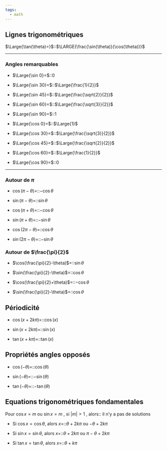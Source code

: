 ```yaml
---
tags:
  - math
---
```


## Lignes trigonométriques

$\Large{\tan(\theta)=}$::$\LARGE{\frac{\sin(\theta)}{\cos(\theta)}}$
<!--SR:!2023-10-03,5,223-->


---

### Angles remarquables

- $\Large{\sin 0}=$::$0$
<!--SR:!2023-10-28,32,263-->

- $\Large{\sin 30}=$::$\Large{\frac{1}{2}}$
<!--SR:!2023-11-18,53,270-->

- $\Large{\sin 45}=$::$\Large{\frac{\sqrt{2}}{2}}$
<!--SR:!2023-11-11,46,283-->

- $\Large{\sin 60}=$::$\Large{\frac{\sqrt{3}}{2}}$
<!--SR:!2023-11-12,47,283-->

- $\Large{\sin 90}=$::$1$
<!--SR:!2023-10-11,12,263-->

- $\Large{\cos 0}=$::$\Large{1}$
<!--SR:!2023-12-13,73,310-->

- $\Large{\cos 30}=$::$\Large{\frac{\sqrt{3}}{2}}$
<!--SR:!2023-10-02,15,283-->

- $\Large{\cos 45}=$::$\Large{\frac{\sqrt{2}}{2}}$
<!--SR:!2023-11-08,40,263-->

- $\Large{\cos 60}=$::$\Large{\frac{1}{2}}$
<!--SR:!2023-10-16,20,263-->

- $\Large{\cos 90}=$::$0$
<!--SR:!2023-12-12,72,310-->


---

### Autour de $\pi$
- $\cos(\pi-\theta)$=::$-\cos\theta$
<!--SR:!2023-11-19,49,263-->

- $\sin(\pi-\theta)$=::$\sin\theta$
<!--SR:!2023-10-04,16,283-->

- $\cos(\pi+\theta)$=::$-\cos\theta$
<!--SR:!2023-11-15,50,283-->

- $\sin(\pi+\theta)$=::$-\sin\theta$
<!--SR:!2023-11-09,44,283-->

- $\cos(2\pi-\theta)$=::$\cos\theta$
<!--SR:!2023-11-14,49,283-->

- $\sin(2\pi-\theta)$=::$-\sin\theta$
<!--SR:!2023-10-26,30,263-->


### Autour de $\frac{\pi}{2}$
- $\cos(\frac{\pi}{2}-\theta)$=::$\sin\theta$
<!--SR:!2023-10-06,5,203-->

- $\sin(\frac{\pi}{2}-\theta)$=::$\cos\theta$
<!--SR:!2023-10-17,21,230-->


- $\cos(\frac{\pi}{2}+\theta)$=::$-\cos\theta$
<!--SR:!2023-10-04,6,190-->

- $\sin(\frac{\pi}{2}-\theta)$=::$\cos\theta$
<!--SR:!2023-10-17,21,230-->


## Périodicité
- $\cos(x+2k\pi)=$::$\cos(x)$
<!--SR:!2023-11-04,34,243-->

- $\sin(x+2k\pi)=$::$\sin(x)$
<!--SR:!2023-10-08,7,243-->

- $\tan(x+k\pi)=$::$\tan(x)$
<!--SR:!2023-10-04,2,163-->

## Propriétés angles opposés
- $\cos(-\theta)=$::$\cos(\theta)$
<!--SR:!2023-10-27,31,263-->

- $\sin(-\theta)=$::$-\sin(\theta)$
<!--SR:!2023-10-22,26,223-->

- $\tan(-\theta)=$::$-\tan(\theta)$
<!--SR:!2023-10-03,7,230-->

## Equations trigonométriques fondamentales
Pour $\cos x=m$ ou $\sin x=m$ , si $|m|>1$ , alors:: il n'y a pas de solutions
<!--SR:!2023-11-10,45,266-->


- Si $\cos x=\cos\theta$, alors $x=$::$\theta+2k\pi$ ou $-\theta+2k\pi$
<!--SR:!2023-10-12,16,223-->

- Si $\sin x=\sin\theta$, alors $x=$::$\theta+2k\pi$ ou $\pi-\theta+2k\pi$
<!--SR:!2023-10-02,4,183-->

- Si $\tan x=\tan\theta$, alors $x=$::$\theta+k\pi$
<!--SR:!2023-10-03,4,203-->
